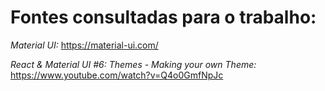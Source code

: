 # **Fontes consultadas para o trabalho:**

*Material UI:*
https://material-ui.com/


*React & Material UI #6: Themes - Making your own Theme:*
https://www.youtube.com/watch?v=Q4o0GmfNpJc




